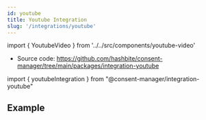 ```yaml
---
id: youtube
title: Youtube Integration
slug: '/integrations/youtube'
---
```


import { YoutubeVideo } from '../../src/components/youtube-video'

- Source code: https://github.com/hashbite/consent-manager/tree/main/packages/integration-youtube

import { youtubeIntegration } from "@consent-manager/integration-youtube"

<IntegrationProfile integration={youtubeIntegration({})} />

## Example

<YoutubeVideo id="WhWc3b3KhnY" />

